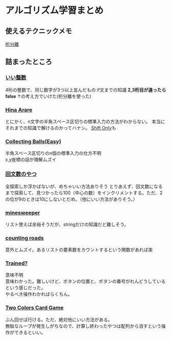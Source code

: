# アルゴリズム学習まとめ

## 使えるテクニックメモ

[桁分離](http://logos.yumenogotoshi.com/tkool2_script_sepa.html)

## 詰まったところ

### [いい整数](https://atcoder.jp/contests/abc079/tasks/abc079_a)

4桁の整数で、同じ数字が3つ以上並んだもの
if文までの知識
**2,3桁目が違ったらfalse**
↑の考え方でいけた(桁分離を使った)

### [Hina Arare](https://atcoder.jp/contests/abc089/tasks/abc089_b)

とにかく、n文字の半角スペース区切りの標準入力の方法がわからない。
本当にそれまでの知識で解けるのかってハナシ。
[Shift Only](https://atcoder.jp/contests/abc081/tasks/abc081_b)も

### [Collecting Balls(Easy)](https://atcoder.jp/contests/abc074/tasks/abc074_b)

半角スペース区切りのn個の標準入力の仕方不明  
x,y座標の話が理解ムズイ

### [回文数のやつ](https://atcoder.jp/contests/abc090/tasks/abc090_b)

全探索しか浮かばないが、めちゃいい方法ありそう
とりあえず、回文数になるまで探索して、見つかったら100（中心の数）をインクリメントする。ただ、2の位が9のときは10にしないとだめ。（他にいい方法がありそう。）

### [minesweeper](https://atcoder.jp/contests/abc075/tasks/abc075_b)

リスト使えば余裕そうだが、stringだけの知識だと難しそう。

### [counting roads](https://atcoder.jp/contests/abc061/tasks/abc061_b)

意外とムズイ。あるリストの要素数をカウントするという関数があれば楽

### [Trained?](https://atcoder.jp/contests/abc065/tasks/abc065_b)

意味不明  
意味わかった。難しいけど、ボタンの位置と、ボタンの番号がれんどうしているという感じだった。  
やるべき操作わかればらくちん。

### [Two Colors Card Game](https://atcoder.jp/contests/abc091/tasks/abc091_b)

ぶん回せば行ける。ただ、絶対他にいい方法がある。  
無駄なループが発生しがちなので、計算し終わったやつは配列から消すという操作ができるといい。